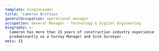 ```yaml
---
template: SingleLeader
title: 'Cameron Brittain '
generalOccupation: operational manager
occupation: General Manager - Technology & Digital Engineering
biography: >-
  Cameron has more than 15 years of construction industry experience
  predominantly as a Survey Manager and Site Surveyor.
meta: {}
---
```


